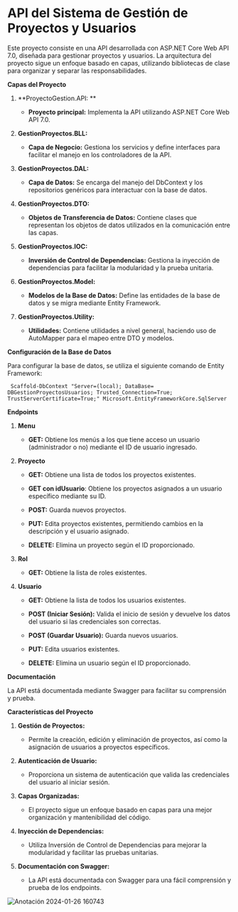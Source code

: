 # API del Sistema de Gestión de Proyectos y Usuarios

Este proyecto consiste en una API desarrollada con ASP.NET Core Web API 7.0, diseñada para gestionar proyectos y usuarios. La arquitectura del proyecto sigue un enfoque basado en capas, utilizando bibliotecas de clase para organizar y separar las responsabilidades.

**Capas del Proyecto**

1. **ProyectoGestion.API: **

	- **Proyecto principal:** Implementa la API utilizando ASP.NET Core Web API 7.0.

2. **GestionProyectos.BLL:**

	- **Capa de Negocio:** Gestiona los servicios y define interfaces para facilitar el manejo en los controladores de la API.

3. **GestionProyectos.DAL:**

	- **Capa de Datos:**  Se encarga del manejo del DbContext y los repositorios genéricos para interactuar con la base de datos.

4. **GestionProyectos.DTO:**

	- **Objetos de Transferencia de Datos:** Contiene clases que representan los objetos de datos utilizados en la comunicación entre las capas.

5. **GestionProyectos.IOC:**

	- **Inversión de Control de Dependencias:** Gestiona la inyección de dependencias para facilitar la modularidad y la prueba unitaria.

6. **GestionProyectos.Model:**

	- **Modelos de la Base de Datos:** Define las entidades de la base de datos y se migra mediante Entity Framework.

7. **GestionProyectos.Utility:**

	- **Utilidades:** Contiene utilidades a nivel general, haciendo uso de AutoMapper para el mapeo entre DTO y modelos.

**Configuración de la Base de Datos**

Para configurar la base de datos, se utiliza el siguiente comando de Entity Framework:

	 Scaffold-DbContext "Server=(local); DataBase= DBGestionProyectosUsuarios; Trusted_Connection=True; TrustServerCertificate=True;" Microsoft.EntityFrameworkCore.SqlServer


**Endpoints**

1. **Menu**

	- **GET:** Obtiene los menús a los que tiene acceso un usuario (administrador o no) mediante el ID de usuario ingresado.

2. **Proyecto**

	- **GET:** Obtiene una lista de todos los proyectos existentes.
	
	- **GET con idUsuario**: Obtiene los proyectos asignados a un usuario específico mediante su ID.
	
	- **POST:** Guarda nuevos proyectos.
	
	- **PUT:** Edita proyectos existentes, permitiendo cambios en la descripción y el usuario asignado.
	
	- **DELETE:** Elimina un proyecto según el ID proporcionado.
	

3. **Rol**

	- **GET:** Obtiene la lista de roles existentes.

4. **Usuario**

	- **GET:** Obtiene la lista de todos los usuarios existentes.
	
	- **POST (Iniciar Sesión):** Valida el inicio de sesión y devuelve los datos del usuario si las credenciales son correctas.
	
	- **POST (Guardar Usuario):** Guarda nuevos usuarios.
	
	- **PUT:** Edita usuarios existentes.
	
	- **DELETE:** Elimina un usuario según el ID proporcionado.

**Documentación**

La API está documentada mediante Swagger para facilitar su comprensión y prueba.

**Características del Proyecto**

1. **Gestión de Proyectos:**

	- Permite la creación, edición y eliminación de proyectos, así como la asignación de usuarios a proyectos específicos.

1. **Autenticación de Usuario:**

	-  Proporciona un sistema de autenticación que valida las credenciales del usuario al iniciar sesión.

1. **Capas Organizadas:**

	-  El proyecto sigue un enfoque basado en capas para una mejor organización y mantenibilidad del código.

1. **Inyección de Dependencias:**

	- Utiliza Inversión de Control de Dependencias para mejorar la modularidad y facilitar las pruebas unitarias.

1. **Documentación con Swagger:**

	-  La API está documentada con Swagger para una fácil comprensión y prueba de los endpoints.

![Anotación 2024-01-26 160743](https://github.com/LuisLiriano03/WebApiAppWorkShop/assets/89108238/b3da82b5-2b01-4594-b858-73f36ca1f733)

